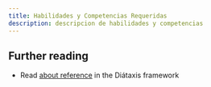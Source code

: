 ```yaml
---
title: Habilidades y Competencias Requeridas
description: descripcion de habilidades y competencias
---
```


## Further reading

- Read [about reference](https://diataxis.fr/reference/) in the Diátaxis framework
